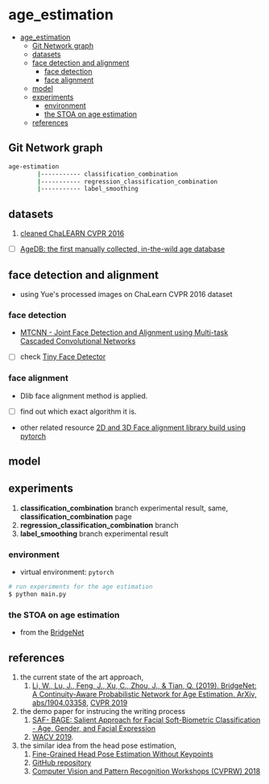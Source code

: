 # age_estimation

<!-- TOC -->

- [age_estimation](#ageestimation)
  - [Git Network graph](#git-network-graph)
  - [datasets](#datasets)
  - [face detection and alignment](#face-detection-and-alignment)
    - [face detection](#face-detection)
    - [face alignment](#face-alignment)
  - [model](#model)
  - [experiments](#experiments)
    - [environment](#environment)
    - [the STOA on age estimation](#the-stoa-on-age-estimation)
  - [references](#references)

<!-- /TOC -->


## Git Network graph

```sh
age-estimation
        |----------- classification_combination 
        |----------- regression_classification_combination
        |----------- label_smoothing  
```


## datasets

1. [cleaned ChaLEARN CVPR 2016](http://chalearnlap.cvc.uab.es/dataset/19/description/) 
<!-- 2. [IMDB-WIKI – 500k+ face images with age and gender labels](https://data.vision.ee.ethz.ch/cvl/rrothe/imdb-wiki/) -->
- [ ] [AgeDB: the first manually collected, in-the-wild age database](https://ibug.doc.ic.ac.uk/resources/agedb/)


## face detection and alignment

- using Yue's processed images on ChaLearn CVPR 2016 dataset

### face detection
- [MTCNN - Joint Face Detection and Alignment using Multi-task Cascaded Convolutional Networks](https://github.com/TropComplique/mtcnn-pytorch)
- [ ] check [Tiny Face Detector](https://github.com/peiyunh/tiny)

### face alignment
- Dlib face alignment method is applied.
- [ ] find out which exact algorithm it is.
- other related resource
 [2D and 3D Face alignment library build using pytorch](https://github.com/1adrianb/face-alignment)
 

## model
 
 
## experiments


1. **classification_combination** branch experimental result, same, **classification_combination** page  
2. **regression_classification_combination** branch  
3. **label_smoothing** branch experimental result  




### environment

  - virtual environment: `pytorch`

```sh
# run experiments for the age estimation
$ python main.py  
```


### the STOA on age estimation

- from the [BridgeNet](https://arxiv.org/abs/1904.03358)

## references

1. the current state of the art approach, 
   1. [Li, W., Lu, J., Feng, J., Xu, C., Zhou, J., & Tian, Q. (2019). BridgeNet: A Continuity-Aware Probabilistic Network for Age Estimation. ArXiv, abs/1904.03358](https://arxiv.org/abs/1904.03358), [CVPR 2019](http://cvpr2019.thecvf.com/)
2. the demo paper for instrucing the writing process
   1. [SAF- BAGE: Salient Approach for Facial Soft-Biometric Classification - Age, Gender, and Facial Expression](https://arxiv.org/abs/1803.05719)  
   2. [WACV 2019](https://wacv19.wacv.net).  
3. the similar idea from the head pose estimation, 
   1. [Fine-Grained Head Pose Estimation Without Keypoints](https://arxiv.org/abs/1710.00925)  
   2. [GitHub repository](https://github.com/natanielruiz/deep-head-pose)  
   3. [Computer Vision and Pattern Recognition Workshops (CVPRW) 2018](http://cvpr2018.thecvf.com/program/workshops)  
